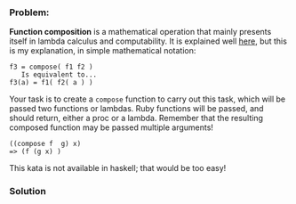 ### Problem:
<p><strong>Function composition</strong> is a mathematical operation that mainly presents itself in lambda calculus and computability. It is explained well <a href="http://www.mathsisfun.com/sets/functions-composition.html" target="_blank">here</a>, but this is my explanation, in simple mathematical notation:</p>
<pre><code>f3 = compose( f1 f2 )
   Is equivalent to...
f3(a) = f1( f2( a ) )</code></pre><p>Your task is to create a <code>compose</code> function to carry out this task, which will be passed two functions or lambdas. Ruby functions will be passed, and should return, either a proc or a lambda. Remember that the resulting composed function may be passed multiple arguments!</p>
<pre style="display: none;"><code class="language-javascript">compose(f , g)(x)
=&gt; f( g( x ) )</code></pre>
<pre style="display: none;"><code class="language-ruby">compose(f , g).(x)
=&gt; f.( g.( x ) )</code></pre>
<pre style="display: none;"><code class="language-coffeescript">compose(f , g)(x)
=&gt; f( g( x ) )</code></pre>
<pre><code class="language-clojure">((compose f  g) x)
=&gt; (f (g x) )</code></pre>
<pre style="display: none;"><code class="language-python">compose(f , g)(x)
=&gt; f( g( x ) )</code></pre>
<p>This kata is not available in haskell; that would be too easy!</p>

### Solution